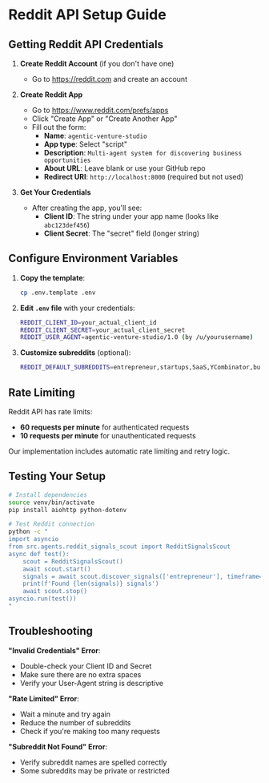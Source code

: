 # Reddit API Setup Guide

## Getting Reddit API Credentials

1. **Create Reddit Account** (if you don't have one)
   - Go to https://reddit.com and create an account

2. **Create Reddit App**
   - Go to https://www.reddit.com/prefs/apps
   - Click "Create App" or "Create Another App"
   - Fill out the form:
     - **Name**: `agentic-venture-studio`
     - **App type**: Select "script"
     - **Description**: `Multi-agent system for discovering business opportunities`
     - **About URL**: Leave blank or use your GitHub repo
     - **Redirect URI**: `http://localhost:8000` (required but not used)

3. **Get Your Credentials**
   - After creating the app, you'll see:
     - **Client ID**: The string under your app name (looks like `abc123def456`)
     - **Client Secret**: The "secret" field (longer string)

## Configure Environment Variables

1. **Copy the template**:
   ```bash
   cp .env.template .env
   ```

2. **Edit `.env` file** with your credentials:
   ```bash
   REDDIT_CLIENT_ID=your_actual_client_id
   REDDIT_CLIENT_SECRET=your_actual_client_secret
   REDDIT_USER_AGENT=agentic-venture-studio/1.0 (by /u/yourusername)
   ```

3. **Customize subreddits** (optional):
   ```bash
   REDDIT_DEFAULT_SUBREDDITS=entrepreneur,startups,SaaS,YCombinator,business
   ```

## Rate Limiting

Reddit API has rate limits:
- **60 requests per minute** for authenticated requests
- **10 requests per minute** for unauthenticated requests

Our implementation includes automatic rate limiting and retry logic.

## Testing Your Setup

```bash
# Install dependencies
source venv/bin/activate
pip install aiohttp python-dotenv

# Test Reddit connection
python -c "
import asyncio
from src.agents.reddit_signals_scout import RedditSignalsScout
async def test():
    scout = RedditSignalsScout()
    await scout.start()
    signals = await scout.discover_signals(['entrepreneur'], timeframe='day')
    print(f'Found {len(signals)} signals')
    await scout.stop()
asyncio.run(test())
"
```

## Troubleshooting

**"Invalid Credentials" Error**:
- Double-check your Client ID and Secret
- Make sure there are no extra spaces
- Verify your User-Agent string is descriptive

**"Rate Limited" Error**:
- Wait a minute and try again
- Reduce the number of subreddits
- Check if you're making too many requests

**"Subreddit Not Found" Error**:
- Verify subreddit names are spelled correctly
- Some subreddits may be private or restricted